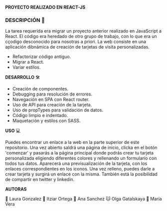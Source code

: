 **PROYECTO REALIZADO EN REACT-JS**

### DESCRIPCIÓN 📃

La tarea requerida era migrar un proyecto anterior realizado en JavaScript a React. El código era heredado de otro grupo de trabajo, con lo que era un cçodigo desconocido para nosotras a priori.
La web consiste en una aplicación dibnámica de creación de tarjetas de visita personalizadas.

+ Refactorizar código antiguo.
+ Migrar a React.
+ Variar estilos.

**DESARROLLO** 🛠️️

+ Creación de componentes.
+ Debugging para resolución de errores.
+ Navegación en SPA con React router.
+ Uso de API para creación de la tarjeta.
+ Uso de propTypes para validación de datos.
+ Código limpio e indentado.
+ Maquetación y estilos con SASS.

**USO** 💻

Puedes encontrar un enlace a la web en la parte superior de este repositorio.
Una vez abierto saldrá una página de inicio, clicka en el botón 'comenzar' y pasarás a la página principal donde podrás crear tu tarjeta personalizada eligiendo diferentes colores y rellenando un formulario con todos tus datos.
Aparecerá una previsualización de la tarjeta, con los enlaces correspondientes en los iconos.
Una vez relleno, puedes darle a crear tarjeta y surgirá un enlace con la misma.
También está la posibilidad de compartir en twitter y linkedin.

**AUTORAS**

🦊 Laura Gonzalez 
🐘 Itziar Ortega
🦄 Ana Sanchez
🐱 Olga Gatalskaya
🐨 María Vera
